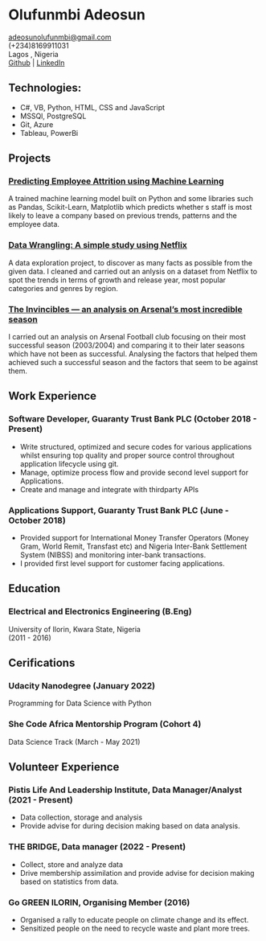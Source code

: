 # Olufunmbi Adeosun
adeosunolufunmbi@gmail.com  
(+234)8169911031  
Lagos , Nigeria  
[Github](https://github.com/lufunmbi/) | [LinkedIn](https://www.linkedin.com/in/olufunmbi-adeosun/)  

## Technologies:
- C#, VB, Python, HTML, CSS and JavaScript  
- MSSQl, PostgreSQL
- Git, Azure
- Tableau, PowerBi

## Projects
### [Predicting Employee Attrition using Machine Learning](https://funmbi.medium.com/predicting-employee-attrition-using-machine-learning-1137180751cc)
A trained machine learning model built on Python and some libraries such as Pandas, Scikit-Learn, Matplotlib which predicts whether s staff is most likely to leave a company based on previous trends, patterns and the employee data.

### [Data Wrangling: A simple study using Netflix](https://funmbi.medium.com/data-exploration-ea3787d9aa07) 
A data exploration project, to discover as many facts as possible from the given data. I cleaned and carried out an anlysis on a dataset from Netflix to spot the trends in terms of growth and release year, most popular categories and genres by region.

### [The Invincibles — an analysis on Arsenal’s most incredible season](https://funmbi.medium.com/the-invincibles-8b19ae349a8d)
I carried out an analysis on Arsenal Football club focusing on their most successful season (2003/2004) and comparing it to their later seasons which have not been as successful. Analysing the factors that helped them achieved such a successful season and the factors that seem to be against them.
 
## Work Experience
### Software Developer, Guaranty Trust Bank PLC (October 2018 - Present)
- Write structured, optimized and secure codes for various applications whilst ensuring top quality and proper source control throughout application lifecycle using git.
- Manage, optimize process flow and provide second level support for Applications.
- Create and manage and integrate with thirdparty APIs   
### Applications Support, Guaranty Trust Bank PLC (June - October 2018)  
- Provided support for International Money Transfer Operators (Money Gram, World Remit, Transfast etc) and Nigeria Inter-Bank Settlement System (NIBSS) and monitoring inter-bank transactions.
-  I provided first level support for customer facing applications.

## Education
### Electrical and Electronics Engineering (B.Eng)  
University of Ilorin, Kwara State, Nigeria  
(2011 - 2016)

## Cerifications
### Udacity Nanodegree (January 2022)
Programming for Data Science with Python
### She Code Africa Mentorship Program (Cohort 4)
Data Science Track (March - May 2021)

## Volunteer Experience
### Pistis Life And Leadership Institute, Data Manager/Analyst (2021 - Present)
-  Data collection, storage and analysis  
-  Provide advise for during decision making based on data analysis.
### THE BRIDGE, Data manager (2022 - Present)
- Collect, store and analyze data
- Drive membership assimilation and provide advise for decision making based on statistics from data.
### Go GREEN ILORIN, Organising Member (2016)
- Organised a rally to educate people on climate change and its effect.
- Sensitized people on the need to recycle waste and plant more trees.




